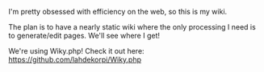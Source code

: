 I'm pretty obsessed with efficiency on the web, so this is my wiki.

The plan is to have a nearly static wiki where the only processing I need
is to generate/edit pages. We'll see where I get!

We're using Wiky.php! Check it out here: https://github.com/lahdekorpi/Wiky.php
